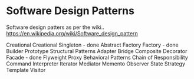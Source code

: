 # Software Design Patterns 
Software design patters as per the wiki..
https://en.wikipedia.org/wiki/Software_design_pattern

Creational
    Creational
    Singleton - done
    Abstract Factory 
    Factory - done
    Builder
    Prototype
Structural Patterns
    Adapter
    Bridge
    Composite
    Decorator
    Facade -  done
    Flyweight
    Proxy
Behavioral Patterns
    Chain of Responsibility
    Command
    Interpreter
    Iterator
    Mediator
    Memento
    Observer
    State
    Strategy
    Template
    Visitor
